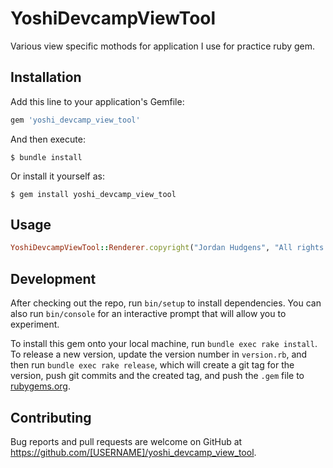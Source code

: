 # YoshiDevcampViewTool

Various view specific mothods for application I use for practice ruby gem.

## Installation

Add this line to your application's Gemfile:

```ruby
gem 'yoshi_devcamp_view_tool'
```

And then execute:

    $ bundle install

Or install it yourself as:

    $ gem install yoshi_devcamp_view_tool

## Usage

```ruby
YoshiDevcampViewTool::Renderer.copyright("Jordan Hudgens", "All rights reserved")
```

## Development

After checking out the repo, run `bin/setup` to install dependencies. You can also run `bin/console` for an interactive prompt that will allow you to experiment.

To install this gem onto your local machine, run `bundle exec rake install`. To release a new version, update the version number in `version.rb`, and then run `bundle exec rake release`, which will create a git tag for the version, push git commits and the created tag, and push the `.gem` file to [rubygems.org](https://rubygems.org).

## Contributing

Bug reports and pull requests are welcome on GitHub at https://github.com/[USERNAME]/yoshi_devcamp_view_tool.
